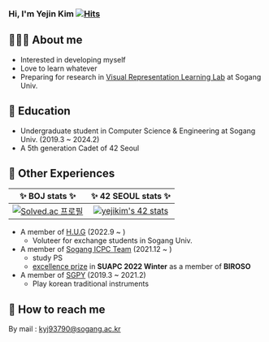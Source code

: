 ### Hi, I'm Yejin Kim [![Hits](https://hits.seeyoufarm.com/api/count/incr/badge.svg?url=https%3A%2F%2Fgithub.com%2Fkyj93790)](https://hits.seeyoufarm.com)

## 👩🏻‍💻 About me
- Interested in developing myself
- Love to learn whatever
- Preparing for research in [Visual Representation Learning Lab](https://sites.google.com/site/junsukchoe/) at Sogang Univ.

## 🏫 Education
- Undergraduate student in Computer Science & Engineering at Sogang Univ. (2019.3 ~ 2024.2)
- A 5th generation Cadet of 42 Seoul

## 📎 Other Experiences
| ✨ **BOJ stats** ✨  |  ✨ **42 SEOUL stats** ✨ |
| :-------------: | :-------------: |
|  [![Solved.ac 프로필](http://mazassumnida.wtf/api/v2/generate_badge?boj=kyj93790)](https://solved.ac/kyj93790) |  [![yejikim's 42 stats](https://badge42.vercel.app/api/v2/cl1lghcyu003009i75ac9q5x8/stats?cursusId=21&coalitionId=85)](https://github.com/JaeSeoKim/badge42)  |
- A member of [H.U.G](https://www.instagram.com/soganghug_official/) (2022.9 ~ )
  - Voluteer for exchange students in Sogang Univ.
- A member of [Sogang ICPC Team](https://icpc.team/) (2021.12 ~ )
  - study PS
  - [excellence prize](https://icpc-sinchon.io/suapc) in **SUAPC 2022 Winter** as a member of **BIROSO**
- A member of [SGPY](https://www.instagram.com/sogangpy/) (2019.3 ~ 2021.2)
  - Play korean traditional instruments

## 📧 How to reach me
By mail : kyj93790@sogang.ac.kr
